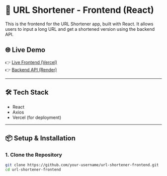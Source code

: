 # 🔗 URL Shortener - Frontend (React)

This is the frontend for the URL Shortener app, built with React. It allows users to input a long URL and get a shortened version using the backend API.

## 🌐 Live Demo

👉 [Live Frontend (Vercel)](https://url-shortener-go.vercel.app)  
👉 [Backend API (Render)](https://go-url-shortener-xgb2.onrender.com)

---

## 🛠 Tech Stack

- React
- Axios
- Vercel (for deployment)

---

## 📦 Setup & Installation

### 1. Clone the Repository

```bash
git clone https://github.com/your-username/url-shortener-frontend.git
cd url-shortener-frontend
